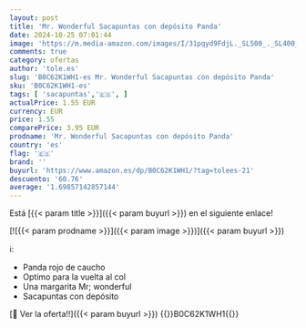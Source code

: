 ```yaml
---
layout: post
title: 'Mr. Wonderful Sacapuntas con depósito Panda'
date: 2024-10-25 07:01:44
image: 'https://m.media-amazon.com/images/I/31pqyd9FdjL._SL500_._SL400_.jpg'
comments: true
category: ofertas
author: 'tole.es'
slug: 'B0C62K1WH1-es Mr. Wonderful Sacapuntas con depósito Panda'
sku: 'B0C62K1WH1-es'
tags: [ 'sacapuntas','🇪🇸', ]
actualPrice: 1.55 EUR
currency: EUR
price: 1.55
comparePrice: 3.95 EUR
prodname: 'Mr. Wonderful Sacapuntas con depósito Panda'
country: 'es'
flag: '🇪🇸'
brand: ''
buyurl: 'https://www.amazon.es/dp/B0C62K1WH1/?tag=tolees-21'
descuento: '60.76'
average: '1.69857142857144'
---
```


Está [{{< param title >}}]({{< param buyurl >}}) en el siguiente enlace!

[![{{< param prodname >}}]({{< param image >}})]({{< param buyurl >}})

ℹ️:

- Panda rojo de caucho
- Optimo para la vuelta al col
- Una margarita Mr; wonderful
- Sacapuntas con depósito

[🛒 Ver la oferta!!]({{< param buyurl >}})
{{<world>}}B0C62K1WH1{{</world>}}
